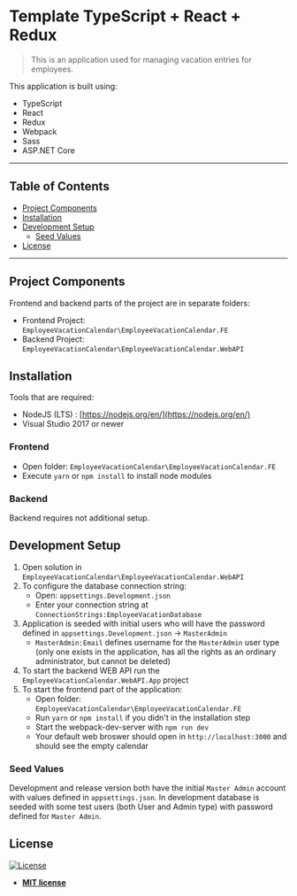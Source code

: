 # Template TypeScript + React + Redux

> This is an application used for managing vacation entries for employees.

This application is built using:

* TypeScript
* React
* Redux
* Webpack
* Sass
* ASP.NET Core

---

## Table of Contents

- [Project Components](#project-components)
- [Installation](#installation)
- [Development Setup](#development-setup)
    - [Seed Values](#seed-values)
- [License](#license)

---

## Project Components

Frontend and backend parts of the project are in separate folders:

- Frontend Project: `EmployeeVacationCalendar\EmployeeVacationCalendar.FE`
- Backend Project: `EmployeeVacationCalendar\EmployeeVacationCalendar.WebAPI`

## Installation

Tools that are required:
- NodeJS (LTS) : [https://nodejs.org/en/](https://nodejs.org/en/)
- Visual Studio 2017 or newer

### Frontend

- Open folder: `EmployeeVacationCalendar\EmployeeVacationCalendar.FE`
- Execute `yarn` or `npm install` to install node modules

### Backend

Backend requires not additional setup.

## Development Setup

1. Open solution in `EmployeeVacationCalendar\EmployeeVacationCalendar.WebAPI`
2. To configure the database connection string:
    - Open: `appsettings.Development.json`
    - Enter your connection string at `ConnectionStrings:EmployeeVacationDatabase`
3. Application is seeded with initial users who will have the password defined in  `appsettings.Development.json` -> `MasterAdmin`
    - `MasterAdmin:Email` defines username for the `MasterAdmin` user type (only one exists in the application, has all the rights as an ordinary administrator, but cannot be deleted)
4. To start the backend WEB API run the `EmployeeVacationCalendar.WebAPI.App` project
5. To start the frontend part of the application:
    - Open folder: `EmployeeVacationCalendar\EmployeeVacationCalendar.FE`
    - Run `yarn` or `npm install` if you didn't in the installation step
    - Start the webpack-dev-server with `npm run dev`
    - Your default web broswer should open in `http://localhost:3000` and should see the empty calendar

### Seed Values

Development and release version both have the initial `Master Admin` account with values defined in `appsettings.json`. In development database is seeded with some test users (both User and Admin type) with password defined for `Master Admin`.

## License

[![License](http://img.shields.io/:license-mit-blue.svg?style=flat-square)](http://badges.mit-license.org)

- **[MIT license](http://opensource.org/licenses/mit-license.php)**
